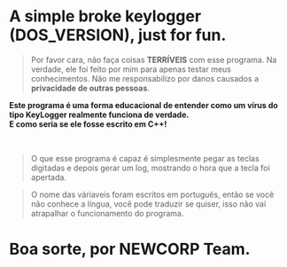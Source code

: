 <h1 text-align="center">A simple broke keylogger (DOS_VERSION), just for fun.</h1>


 > Por favor cara, não faça coisas <strong>TERRÍVEIS</strong> com esse programa. Na verdade, ele foi feito por mim para apenas testar meus conhecimentos. Não me responsabilizo por danos causados a <strong>privacidade de outras pessoas</strong>.

<p>

**Este programa é uma forma educacional de entender como um vírus do tipo KeyLogger realmente funciona de verdade.<br>E como seria se ele fosse escrito em C++!**

<br>
    
> O que esse programa é capaz é simplesmente pegar as teclas digitadas e depois gerar um log, mostrando o hora que a tecla foi apertada.

</p>
<p>

>O nome das váriaveis foram escritos em português, então se você não conhece a língua, você pode traduzir se quiser, isso não vai atrapalhar o funcionamento do programa.
<p>

<h1>


Boa sorte, por NEWCORP Team.
</h1>

